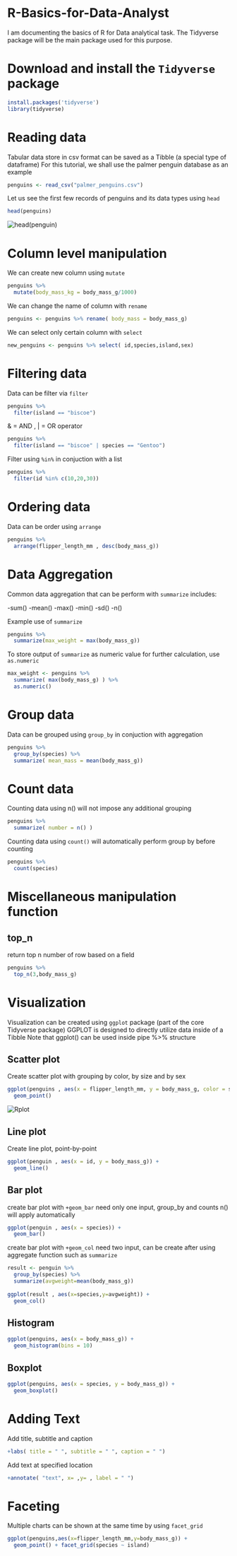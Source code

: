 # R-Basics-for-Data-Analyst
I am documenting the basics of R for Data analytical task. The Tidyverse package will be the main package used for this purpose.

# Download and install the `Tidyverse` package
``` r
install.packages('tidyverse')
library(tidyverse)
```
# Reading data

Tabular data store in csv format can be saved as a Tibble (a special type of dataframe)
For this tutorial, we shall use the palmer penguin database as an example
``` r
penguins <- read_csv("palmer_penguins.csv")
```
Let us see the first few records of penguins and its data types using `head`
``` r
head(penguins)
```
![head(penguin)](https://user-images.githubusercontent.com/107392735/174004223-ea0c35e8-f052-42ee-a8f9-c38b6cb4eca3.PNG)


# Column level manipulation

We can create new column using `mutate` 
``` r
penguins %>% 
  mutate(body_mass_kg = body_mass_g/1000)
```
We can change the name of column with `rename`
``` r
penguins <- penguins %>% rename( body_mass = body_mass_g)
```
We can select only certain column with `select`
``` r
new_penguins <- penguins %>% select( id,species,island,sex)
```

# Filtering data

Data can be filter via `filter` 
``` r
penguins %>% 
  filter(island == "biscoe")
```
& = AND , | = OR operator
``` r
penguins %>% 
  filter(island == "biscoe" | species == "Gentoo")
```
Filter using `%in%` in conjuction with a list
``` r
penguins %>% 
  filter(id %in% c(10,20,30))
```

# Ordering data

Data can be order using `arrange`
``` r
penguins %>% 
  arrange(flipper_length_mm , desc(body_mass_g))
```

# Data Aggregation

Common data aggregation that can be perform with `summarize` includes:

-sum()
-mean()
-max()
-min()
-sd()
-n()

Example use of `summarize`
``` r
penguins %>% 
  summarize(max_weight = max(body_mass_g))
```
To store output of `summarize` as numeric value for further calculation, use `as.numeric`
``` r
max_weight <- penguins %>% 
  summarize( max(body_mass_g) ) %>%
  as.numeric()
```

# Group data

Data can be grouped using `group_by` in conjuction with aggregation
``` r
penguins %>% 
  group_by(species) %>%
  summarize( mean_mass = mean(body_mass_g))
```

# Count data

Counting data using n() will not impose any additional grouping
``` r
penguins %>% 
  summarize( number = n() )
```
Counting data using `count()` will automatically perform group by before counting
``` r
penguins %>% 
  count(species)
```

# Miscellaneous manipulation function

## top_n 

return top n number of row based on a field 
``` r
penguins %>% 
  top_n(3,body_mass_g)
```

# Visualization

Visualization can be created using `ggplot` package (part of the core Tidyverse package)
GGPLOT is designed to directly utilize data inside of a Tibble 
Note that ggplot() can be used inside pipe %>% structure

## Scatter plot

Create scatter plot with grouping by color, by size and by sex

``` r
ggplot(penguins , aes(x = flipper_length_mm, y = body_mass_g, color = species, size = island, shape = sex)) +
  geom_point()
```
![Rplot](https://user-images.githubusercontent.com/107392735/174025905-976c4aac-73de-4163-9e3c-41fd27a9aded.png)
## Line plot

Create line plot, point-by-point
``` r
ggplot(penguin , aes(x = id, y = body_mass_g)) +
  geom_line()
```

## Bar plot

create bar plot with `+geom_bar`
need only one input, group_by and counts n() will apply automatically
``` r
ggplot(penguin , aes(x = species)) +
  geom_bar()
```

create bar plot with `+geom_col`
need two input, can be create after using aggregate function such as `summarize`
``` r
result <- penguin %>% 
  group_by(species) %>%
  summarize(avgweight=mean(body_mass_g))
  
ggplot(result , aes(x=species,y=avgweight)) +
  geom_col()
```

## Histogram
``` r
ggplot(penguins, aes(x = body_mass_g)) +
  geom_histogram(bins = 10)
```

## Boxplot
``` r
ggplot(penguins, aes(x = species, y = body_mass_g)) +
  geom_boxplot()
```

# Adding Text

Add title, subtitle and caption
``` r
+labs( title = " ", subtitle = " ", caption = " ")
```
Add text at specified location
``` r
+annotate( "text", x= ,y= , label = " ")
```

# Faceting

Multiple charts can be shown at the same time by using `facet_grid`
``` r
ggplot(penguins,aes(x=flipper_length_mm,y=body_mass_g)) +
  geom_point() + facet_grid(species ~ island)
```









